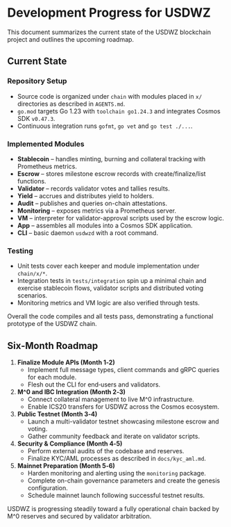 # Development Progress for USDWZ

This document summarizes the current state of the USDWZ blockchain project and outlines the upcoming roadmap.

## Current State

### Repository Setup
- Source code is organized under `chain` with modules placed in `x/` directories as described in `AGENTS.md`.
- `go.mod` targets Go 1.23 with `toolchain go1.24.3` and integrates Cosmos SDK `v0.47.3`.
- Continuous integration runs `gofmt`, `go vet` and `go test ./...`.

### Implemented Modules
- **Stablecoin** – handles minting, burning and collateral tracking with Prometheus metrics.
- **Escrow** – stores milestone escrow records with create/finalize/list functions.
- **Validator** – records validator votes and tallies results.
- **Yield** – accrues and distributes yield to holders.
- **Audit** – publishes and queries on-chain attestations.
- **Monitoring** – exposes metrics via a Prometheus server.
- **VM** – interpreter for validator-approval scripts used by the escrow logic.
- **App** – assembles all modules into a Cosmos SDK application.
- **CLI** – basic daemon `usdwzd` with a root command.

### Testing
- Unit tests cover each keeper and module implementation under `chain/x/*`.
- Integration tests in `tests/integration` spin up a minimal chain and exercise stablecoin flows, validator scripts and distributed voting scenarios.
- Monitoring metrics and VM logic are also verified through tests.

Overall the code compiles and all tests pass, demonstrating a functional prototype of the USDWZ chain.

## Six‑Month Roadmap
1. **Finalize Module APIs (Month 1‑2)**
   - Implement full message types, client commands and gRPC queries for each module.
   - Flesh out the CLI for end‑users and validators.
2. **M^0 and IBC Integration (Month 2‑3)**
   - Connect collateral management to live M^0 infrastructure.
   - Enable ICS20 transfers for USDWZ across the Cosmos ecosystem.
3. **Public Testnet (Month 3‑4)**
   - Launch a multi-validator testnet showcasing milestone escrow and voting.
   - Gather community feedback and iterate on validator scripts.
4. **Security & Compliance (Month 4‑5)**
   - Perform external audits of the codebase and reserves.
   - Finalize KYC/AML processes as described in `docs/kyc_aml.md`.
5. **Mainnet Preparation (Month 5‑6)**
   - Harden monitoring and alerting using the `monitoring` package.
   - Complete on-chain governance parameters and create the genesis configuration.
   - Schedule mainnet launch following successful testnet results.

USDWZ is progressing steadily toward a fully operational chain backed by M^0 reserves and secured by validator arbitration.

